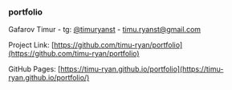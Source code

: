 ### portfolio

Gafarov Timur - tg: [@timuryanst](https://t.me/timuryanst) - timu.ryanst@gmail.com

Project Link: [https://github.com/timu-ryan/portfolio](https://github.com/timu-ryan/portfolio)

GitHub Pages: [https://timu-ryan.github.io/portfolio](https://timu-ryan.github.io/portfolio/)
